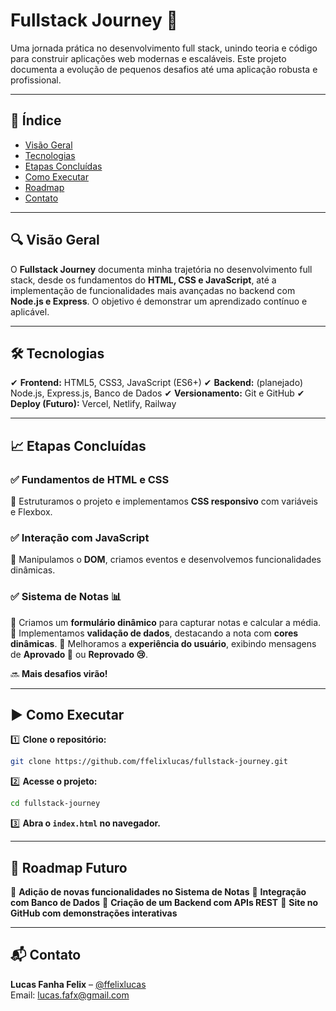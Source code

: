 # Fullstack Journey 🚀

Uma jornada prática no desenvolvimento full stack, unindo teoria e código para construir aplicações web modernas e escaláveis. Este projeto documenta a evolução de pequenos desafios até uma aplicação robusta e profissional.

---

## 📌 Índice

- [Visão Geral](#visão-geral)
- [Tecnologias](#tecnologias)
- [Etapas Concluídas](#etapas-concluídas)
- [Como Executar](#como-executar)
- [Roadmap](#roadmap)
- [Contato](#contato)

---

## 🔍 Visão Geral

O **Fullstack Journey** documenta minha trajetória no desenvolvimento full stack, desde os fundamentos do **HTML, CSS e JavaScript**, até a implementação de funcionalidades mais avançadas no backend com **Node.js e Express**. O objetivo é demonstrar um aprendizado contínuo e aplicável.

---

## 🛠 Tecnologias

✔ **Frontend:** HTML5, CSS3, JavaScript (ES6+)
✔ **Backend:** (planejado) Node.js, Express.js, Banco de Dados
✔ **Versionamento:** Git e GitHub
✔ **Deploy (Futuro):** Vercel, Netlify, Railway

---

## 📈 Etapas Concluídas

### ✅ **Fundamentos de HTML e CSS**
📌 Estruturamos o projeto e implementamos **CSS responsivo** com variáveis e Flexbox.

### ✅ **Interação com JavaScript**
📌 Manipulamos o **DOM**, criamos eventos e desenvolvemos funcionalidades dinâmicas.

### ✅ **Sistema de Notas** 📊
📌 Criamos um **formulário dinâmico** para capturar notas e calcular a média.
📌 Implementamos **validação de dados**, destacando a nota com **cores dinâmicas**.
📌 Melhoramos a **experiência do usuário**, exibindo mensagens de **Aprovado 🎉** ou **Reprovado 😢**.

🔜 **Mais desafios virão!**

---

## ▶ Como Executar

1️⃣ **Clone o repositório:**
```bash
git clone https://github.com/ffelixlucas/fullstack-journey.git
```
2️⃣ **Acesse o projeto:**
```bash
cd fullstack-journey
```
3️⃣ **Abra o `index.html` no navegador.**

---

## 🚀 Roadmap Futuro

🔹 **Adição de novas funcionalidades no Sistema de Notas**
🔹 **Integração com Banco de Dados**
🔹 **Criação de um Backend com APIs REST**
🔹 **Site no GitHub com demonstrações interativas**

---

## 📬 Contato

**Lucas Fanha Felix** – [@ffelixlucas](https://github.com/ffelixlucas)  
Email: [lucas.fafx@gmail.com](mailto:lucas.fafx@gmail.com)


